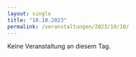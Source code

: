 ```yaml
---
layout: single
title: "10.10.2023"
permalink: /veranstaltungen/2023/10/10/
---
```


Keine Veranstaltung an diesem Tag.
